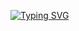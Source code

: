 [![Typing SVG](https://readme-typing-svg.herokuapp.com?color=%2334F70B&size=25&lines=Languages+%3A)](https://git.io/typing-svg)
